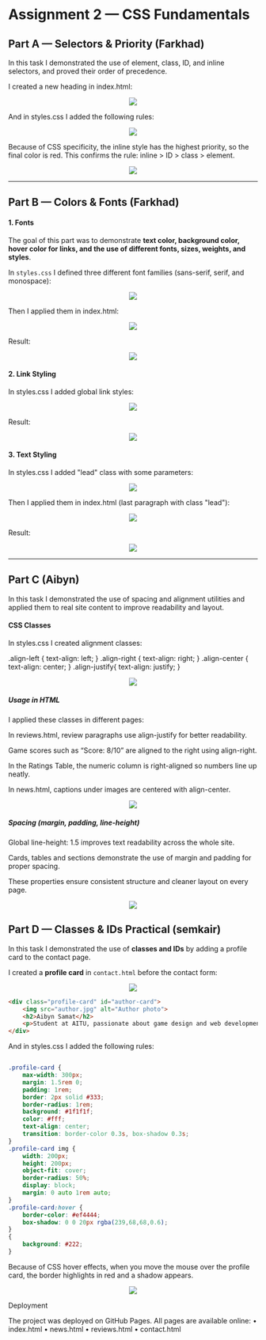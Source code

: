 # Assignment 2 — CSS Fundamentals

## Part A — Selectors & Priority (Farkhad)

In this task I demonstrated the use of element, class, ID, and inline selectors, and proved their order of precedence.

I created a new heading in index.html:

<div align="center">
    <img src="screens/screen1.jpeg" />
</div>

And in styles.css I added the following rules:

<div align="center">
    <img src="screens/screen2.jpeg" />
</div>

Because of CSS specificity, the inline style has the highest priority, so the final color is red.
This confirms the rule: inline > ID > class > element.

<div align="center">
    <img src="screens/screen3.jpeg" />
</div>

---

## Part B — Colors & Fonts (Farkhad)

#### 1. Fonts

The goal of this part was to demonstrate **text color, background color, hover color for links, and the use of different fonts, sizes, weights, and styles**.

In `styles.css` I defined three different font families (sans-serif, serif, and monospace):

<div align="center">
    <img src="screens/screen4.jpeg" />
</div>

Then I applied them in index.html:

<div align="center">
    <img src="screens/screen6.jpeg" />
</div>

Result:
<div align="center">
    <img src="screens/screen8.jpeg" />
</div>

#### 2. Link Styling

In styles.css I added global link styles:

<div align="center">
    <img src="screens/screen5.jpeg" />
</div>

Result:

<div align="center">
    <img src="screens/screen7.jpeg" />
</div>

#### 3. Text Styling

In styles.css I added "lead" class with some parameters:

<div align="center">
    <img src="screens/screen9.jpeg" />
</div>

Then I applied them in index.html (last paragraph with class "lead"):

<div align="center">
    <img src="screens/screen6.jpeg" />
</div>

Result:
<div align="center">
    <img src="screens/screen8.jpeg" />
</div>

---
## Part C (Aibyn)
In this task I demonstrated the use of spacing and alignment utilities and applied them to real site content to improve readability and layout.

#### CSS Classes

In styles.css I created alignment classes:

.align-left   { text-align: left; }
.align-right  { text-align: right; }
.align-center { text-align: center; }
.align-justify{ text-align: justify; }

<div align="center"> <img src="screens/screen12.jpeg" /> </div>

##### Usage in HTML

I applied these classes in different pages:

In reviews.html, review paragraphs use align-justify for better readability.

Game scores such as “Score: 8/10” are aligned to the right using align-right.

In the Ratings Table, the numeric column is right-aligned so numbers line up neatly.

In news.html, captions under images are centered with align-center.

<div align="center"> <img src="screens/screen13.jpeg" /> </div>

##### Spacing (margin, padding, line-height)

Global line-height: 1.5 improves text readability across the whole site.

Cards, tables and sections demonstrate the use of margin and padding for proper spacing.

These properties ensure consistent structure and cleaner layout on every page.

<div align="center"> <img src="screens/screen14.jpeg" /> </div>


## Part D — Classes & IDs Practical (semkair)

In this task I demonstrated the use of **classes and IDs** by adding a profile card to the contact page.

I created a **profile card** in `contact.html` before the contact form:

<div align="center">
    <img src="screens/screen11.jpeg" />
</div>

```html
<div class="profile-card" id="author-card">
    <img src="author.jpg" alt="Author photo">
    <h2>Aibyn Samat</h2>
    <p>Student at AITU, passionate about game design and web development. Loves RPGs and exploring new technologies.</p>
</div>
```
And in styles.css I added the following rules:

```css

.profile-card {
    max-width: 300px;
    margin: 1.5rem 0;
    padding: 1rem;
    border: 2px solid #333;
    border-radius: 1rem;
    background: #1f1f1f;
    color: #fff;
    text-align: center;
    transition: border-color 0.3s, box-shadow 0.3s;
}
.profile-card img {
    width: 200px;
    height: 200px;
    object-fit: cover;
    border-radius: 50%;
    display: block;
    margin: 0 auto 1rem auto;
}
.profile-card:hover {
    border-color: #ef4444;
    box-shadow: 0 0 20px rgba(239,68,68,0.6);
}
{
    background: #222;
}
```
Because of CSS hover effects, when you move the mouse over the profile card, the border highlights in red and a shadow appears.

<div align="center">
    <img src="screens/screen10.jpeg" />
</div>

Deployment

The project was deployed on GitHub Pages.
All pages are available online:
•	index.html 
•	news.html 
•	reviews.html 
•	contact.html 